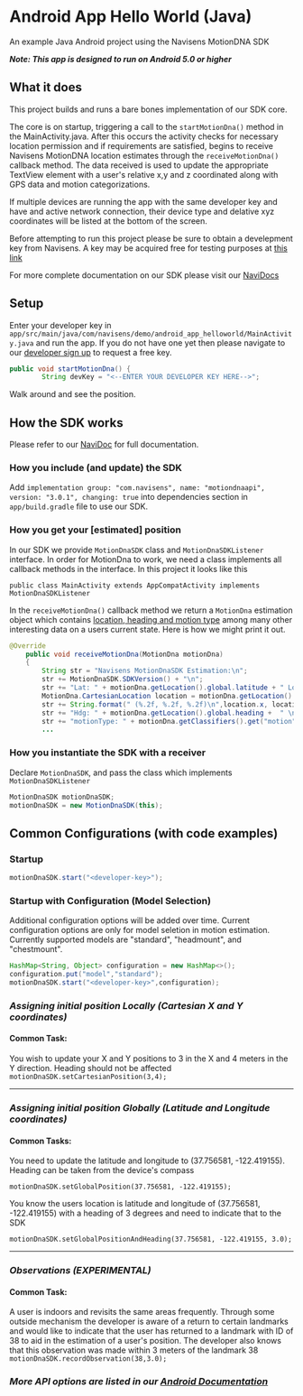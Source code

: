 # Android App Hello World (Java)

An example Java Android project using the Navisens MotionDNA SDK

___Note: This app is designed to run on Android 5.0 or higher___


## What it does
This project builds and runs a bare bones implementation of our SDK core.

The core is on startup, triggering a call to the ```startMotionDna()``` method in the MainActivity.java. After this occurs the activity checks for necessary location permission and if requirements are satisfied, begins to receive Navisens MotionDNA location estimates through the ```receiveMotionDna()``` callback method. The data received is used to update the appropriate TextView element with a user's relative x,y and z coordinated along with GPS data and motion categorizations.

If multiple devices are running the app with the same developer key and have and active network connection, their device type and delative xyz coordinates will be listed at the bottom of the screen.

Before attempting to run this project please be sure to obtain a develepment key from Navisens. A key may be acquired free for testing purposes at [this link](https://navisens.com/index.html#contact)

For more complete documentation on our SDK please visit our [NaviDocs](https://github.com/navisens/NaviDocs)



## Setup

Enter your developer key in `app/src/main/java/com/navisens/demo/android_app_helloworld/MainActivity.java` and run the app. If you do not have one yet then please navigate to our [developer sign up](https://www.navisens.com/index.html#contact) to request a free key.
```java
public void startMotionDna() {
        String devKey = "<--ENTER YOUR DEVELOPER KEY HERE-->";
```

Walk around and see the position.

## How the SDK works

Please refer to our [NaviDoc](https://github.com/navisens/NaviDocs/blob/master/API.Android.md#api) for full documentation.

### How you include (and update) the SDK

Add `implementation group: "com.navisens", name: "motiondnaapi", version: "3.0.1", changing: true` into dependencies section in `app/build.gradle` file to use our SDK.

### How you get your [estimated] position

In our SDK we provide `MotionDnaSDK` class and `MotionDnaSDKListener` interface. In order for MotionDna to work, we need a class implements all callback methods in the interface.
In this project it looks like this
```
public class MainActivity extends AppCompatActivity implements MotionDnaSDKListener
```
In the `receiveMotionDna()` callback method we return a `MotionDna` estimation object which contains [location, heading and motion type](https://github.com/navisens/NaviDocs/blob/master/API.Android.md#getters) among many other interesting data on a users current state. Here is how we might print it out.
```java
@Override
    public void receiveMotionDna(MotionDna motionDna)
    {
        String str = "Navisens MotionDnaSDK Estimation:\n";
        str += MotionDnaSDK.SDKVersion() + "\n";
        str += "Lat: " + motionDna.getLocation().global.latitude + " Lon: " + motionDna.getLocation().global.longitude + "\n";
        MotionDna.CartesianLocation location = motionDna.getLocation().cartesian;
        str += String.format(" (%.2f, %.2f, %.2f)\n",location.x, location.y, location.z);
        str += "Hdg: " + motionDna.getLocation().global.heading +  " \n";
        str += "motionType: " + motionDna.getClassifiers().get("motion").prediction.label + "\n";
        ...
```

### How you instantiate the SDK with a receiver

Declare `MotionDnaSDK`, and pass the class which implements `MotionDnaSDKListener`
```java
MotionDnaSDK motionDnaSDK;
motionDnaSDK = new MotionDnaSDK(this);
```
## Common Configurations (with code examples)
### Startup
```java
motionDnaSDK.start("<developer-key>");
```
### Startup with Configuration (Model Selection)
Additional configuration options will be added over time. Current configuration options are only for model seletion in motion estimation. Currently supported models are "standard", "headmount", and "chestmount".

```java
HashMap<String, Object> configuration = new HashMap<>();
configuration.put("model","standard");
motionDnaSDK.start("<developer-key>",configuration);
```

### _Assigning initial position Locally (Cartesian X and Y coordinates)_
#### Common Task:

You wish to update your X and Y positions to 3 in the X and 4 meters in the Y direction. Heading should not be affected
``` motionDnaSDK.setCartesianPosition(3,4); ```


-------------

### _Assigning initial position Globally (Latitude and Longitude coordinates)_

#### Common Tasks:
 You need to update the latitude and longitude to (37.756581, -122.419155). Heading can be taken from the device's compass

``` motionDnaSDK.setGlobalPosition(37.756581, -122.419155); ```

 You know the users location is latitude and longitude of (37.756581, -122.419155) with a heading of 3 degrees and need to indicate that to the SDK

``` motionDnaSDK.setGlobalPositionAndHeading(37.756581, -122.419155, 3.0); ```


------------

### _Observations (EXPERIMENTAL)_
#### Common Task:
A user is indoors and revisits the same areas frequently. Through some outside mechanism the developer is aware of a return to certain landmarks and would like to indicate that the user has returned to a landmark with ID of 38 to aid in the estimation of a user's position. The developer also knows that this observation was made within 3 meters of the landmark 38
``` motionDnaSDK.recordObservation(38,3.0); ```



### _More API options are listed in our [Android Documentation](https://github.com/navisens/NaviDocs/blob/master/API.Android.md#control)_
